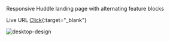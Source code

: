 Responsive Huddle landing page with alternating feature blocks

Live URL [Click](https://imkarvendhan.github.io/projects/huddle-landing-page-with-alternating-feature-blocks/){:target="_blank"}

![desktop-design](https://github.com/imkarvendhan/imkarvendhan.github.io/assets/139115888/5878983e-4453-406f-9abf-6630a15554dd)
